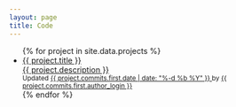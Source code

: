 ```yaml
---
layout: page
title: Code
---
```


<div class="smallspacer"></div>

<ul class="code-list">
{% for project in site.data.projects %}
    <li>
        <a class="project-title" href="{{ project.url }}">{{ project.title }}</a>
        <div class="smallspacer"></div>
        <a class="project-subtitle" href="{{ project.url }}">{{ project.description }}</a>
        <div class="smallspacer"></div>
        <small>
	        Updated
	        <a href="{{ project.commits.first.url }}">
	            {{ project.commits.first.date | date: "%-d %b %Y" }}
	        </a>
	        by
	        <a href="{{ project.commits.first.author_url }}">				
                {{ project.commits.first.author_login }}
	        </a>
        </small>
	    <div class="bigspacer"></div>
        <div class="spacer"></div>
    </li>
{% endfor %}
</ul>
